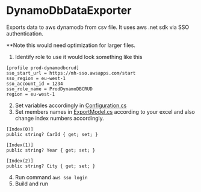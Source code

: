 # DynamoDbDataExporter

Exports data to aws dynamodb from csv file.
It uses aws .net sdk via SSO authentication. 

**Note this would need optimization for larger files. 

1. Identify role to use it would look something like this 
```
[profile prod-dynamodbcrud]
sso_start_url = https://mh-sso.awsapps.com/start
sso_region = eu-west-1
sso_account_id = 1234
sso_role_name = ProdDynamoDBCRUD
region = eu-west-1
```
2. Set variables accordingly in [Configuration.cs](https://github.com/ajjadoon18/DynamoDbDataExporter/blob/master/Configuration.cs)
3. Set members names in [ExportModel.cs](https://github.com/ajjadoon18/DynamoDbDataExporter/blob/master/ExportModel.cs) according to your excel and also change index numbers accordingly.
```
[Index(0)]
public string? CarId { get; set; }

[Index(1)]
public string? Year { get; set; }

[Index(2)]
public string? City { get; set; }
```
4. Run command ``` aws sso login ```
5. Build and run
